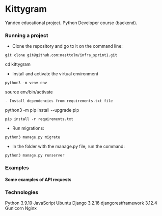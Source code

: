 # Kittygram
Yandex educational project. Python Developer course (backend).

### Running a project

- Clone the repository and go to it on the command line:
```
git clone git@github.com:nasttolm/infra_sprint1.git
```
cd kittygram

- Install and activate the virtual environment
```
python3 -m venv env
```
source env/bin/activate
```
- Install dependencies from requirements.txt file
```
python3 -m pip install --upgrade pip
```
pip install -r requirements.txt
```
- Run migrations:
```
python3 manage.py migrate
```
- In the folder with the manage.py file, run the command:
```
python3 manage.py runserver
```
### Examples

#### Some examples of API requests


### Technologies
Python 3.9.10
JavaScript
Ubuntu
Django 3.2.16
djangorestframework 3.12.4
Gunicorn
Nginx
